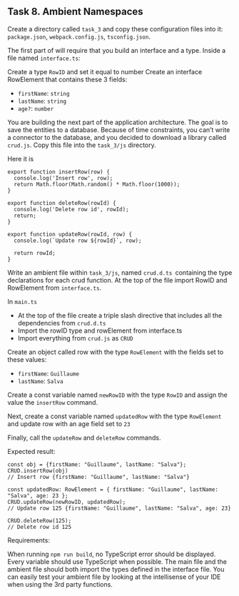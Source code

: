 ## Task 8. Ambient Namespaces

Create a directory called `task_3` and copy these configuration files into it: `package.json`, `webpack.config.js`, `tsconfig.json`.

The first part of will require that you build an interface and a type. Inside a file named `interface.ts`:

Create a type `RowID` and set it equal to number
Create an interface RowElement that contains these 3 fields:
- `firstName`: `string`
- `lastName`: `string`
- `age?`: `number`

You are building the next part of the application architecture. The goal is to save the entities to a database. Because of time constraints, you can’t write a connector to the database, and you decided to download a library called `crud.js`. Copy this file into the `task_3/js` directory.

Here it is
```
export function insertRow(row) {
  console.log('Insert row', row);
  return Math.floor(Math.random() * Math.floor(1000));
}

export function deleteRow(rowId) {
  console.log('Delete row id', rowId);
  return;
}

export function updateRow(rowId, row) {
  console.log(`Update row ${rowId}`, row);

  return rowId;
}
```
Write an ambient file within `task_3/js`, named `crud.d.ts `containing the type declarations for each crud function. At the top of the file import RowID and RowElement from `interface.ts`.

In `main.ts`

- At the top of the file create a triple slash directive that includes all the dependencies from `crud.d.ts`
- Import the rowID type and rowElement from interface.ts
- Import everything from `crud.js` as `CRUD`

Create an object called row with the type `RowElement` with the fields set to these values:

- `firstName`: `Guillaume`
- `lastName`: `Salva`

Create a const variable named `newRowID` with the type `RowID` and assign the value the `insertRow` command.

Next, create a const variable named `updatedRow` with the type `RowElement` and update row with an age field set to `23`

Finally, call the `updateRow` and `deleteRow` commands.

Expected result:
```
const obj = {firstName: "Guillaume", lastName: "Salva"};
CRUD.insertRow(obj)
// Insert row {firstName: "Guillaume", lastName: "Salva"}

const updatedRow: RowElement = { firstName: "Guillaume", lastName: "Salva", age: 23 };
CRUD.updateRow(newRowID, updatedRow);
// Update row 125 {firstName: "Guillaume", lastName: "Salva", age: 23}

CRUD.deleteRow(125);
// Delete row id 125
```

Requirements:

When running `npm run build`, no TypeScript error should be displayed.
Every variable should use TypeScript when possible.
The main file and the ambient file should both import the types defined in the interface file.
You can easily test your ambient file by looking at the intellisense of your IDE when using the 3rd party functions.
